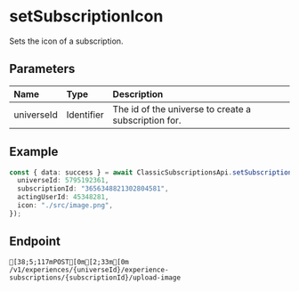 
# setSubscriptionIcon
Sets the icon of a subscription.


## Parameters
| Name       | Type       | Description                                          |
| :--------- | :--------- | :--------------------------------------------------- |
| universeId | Identifier | The id of the universe to create a subscription for. |



## Example
```ts copy showLineNumbers
const { data: success } = await ClassicSubscriptionsApi.setSubscriptionIcon({
  universeId: 5795192361,
  subscriptionId: "3656348821302804581",
  actingUserId: 45348281,
  icon: "./src/image.png",
}); 
```



## Endpoint
```ansi
[38;5;117mPOST[0m[2;33m[0m /v1/experiences/{universeId}/experience-subscriptions/{subscriptionId}/upload-image
```
  